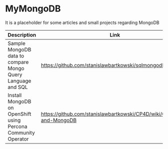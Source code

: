 # MyMongoDB

It is a placeholder for some articles and small projects regarding MongoDB

| Description | Link |
| --------- | ------------ |
| Sample MongoDB data to compare Mongo Query Language and SQL | https://github.com/stanislawbartkowski/sqlmongodb
| Install MongoDB on OpenShift using Percona Community Operator | https://github.com/stanislawbartkowski/CP4D/wiki/OpenShift-and-MongoDB
